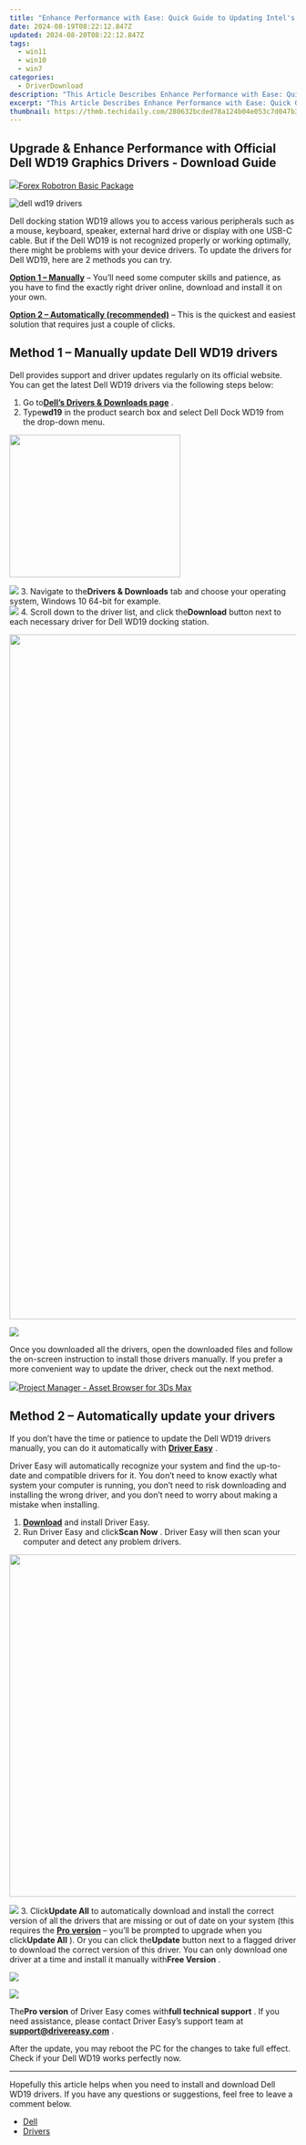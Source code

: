 ```yaml
---
title: "Enhance Performance with Ease: Quick Guide to Updating Intel's Iris Graphics 540 Driver"
date: 2024-08-19T08:22:12.847Z
updated: 2024-08-20T08:22:12.847Z
tags:
  - win11
  - win10
  - win7
categories:
  - DriverDownload
description: "This Article Describes Enhance Performance with Ease: Quick Guide to Updating Intel's Iris Graphics 540 Driver"
excerpt: "This Article Describes Enhance Performance with Ease: Quick Guide to Updating Intel's Iris Graphics 540 Driver"
thumbnail: https://thmb.techidaily.com/280632bcded78a124b04e053c7d047b36940366fb100b93a3444f92f9f5d3614.jpg
---
```


## Upgrade & Enhance Performance with Official Dell WD19 Graphics Drivers - Download Guide

<!-- affiliate ads begin -->
<a href="https://secure.2checkout.com/order/checkout.php?PRODS=4726960&QTY=1&AFFILIATE=108875&CART=1"><img src="https://secure.avangate.com/images/merchant/5f4f7141b65a730b4efb0e0d51f63e94/products/forexrobotronbox.gif" border="0">Forex Robotron Basic Package</a>
<!-- affiliate ads end -->
![dell wd19 drivers](https://images.drivereasy.com/wp-content/uploads/2022/04/dell-docking-station-wd19-drivers.jpg)

 Dell docking station WD19 allows you to access various peripherals such as a mouse, keyboard, speaker, external hard drive or display with one USB-C cable. But if the Dell WD19 is not recognized properly or working optimally, there might be problems with your device drivers. To update the drivers for Dell WD19, here are 2 methods you can try.

**[Option 1 – Manually](https://tools.techidaily.com/drivereasy/download/)**  – You’ll need some computer skills and patience, as you have to find the exactly right driver online, download and install it on your own.

**[Option 2 – Automatically (recommended)](https://www.drivereasy.com/knowledge/dell-wd19-drivers-download-and-installation/#method2)**  – This is the quickest and easiest solution that requires just a couple of clicks.

## Method 1 – Manually update Dell WD19 drivers

 Dell provides support and driver updates regularly on its official website. You can get the latest Dell WD19 drivers via the following steps below:

1. Go to[**Dell’s Drivers & Downloads page**](https://shop-links.co/link/?exclusive=1&publisher_slug=itechdaily19598&url=https%3A%2F%2Fwww.dell.com%2Fsupport%2Fhome%2Fen-us%3Fapp%3Ddrivers) .
2. Type**wd19** in the product search box and select Dell Dock WD19 from the drop-down menu.  
<!-- affiliate ads begin -->
<a href="https://homestyler.sjv.io/c/5597632/2044747/22993" target="_top" id="2044747"><img src="//a.impactradius-go.com/display-ad/22993-2044747" border="0" alt="" width="300" height="250"/></a><img height="0" width="0" src="https://imp.pxf.io/i/5597632/2044747/22993" style="position:absolute;visibility:hidden;" border="0" />
<!-- affiliate ads end -->
![](https://images.drivereasy.com/wp-content/uploads/2022/04/manual-update-1.jpg)
3. Navigate to the**Drivers & Downloads** tab and choose your operating system, Windows 10 64-bit for example.  
![](https://images.drivereasy.com/wp-content/uploads/2022/04/manual-update-2.jpg)
4. Scroll down to the driver list, and click the**Download** button next to each necessary driver for Dell WD19 docking station.  
<!-- affiliate ads begin -->
<a href="https://ukaidot.sjv.io/c/5597632/1793237/19578" target="_top" id="1793237"><img src="//a.impactradius-go.com/display-ad/19578-1793237" border="0" alt="" width="1200" height="1200"/></a><img height="0" width="0" src="https://imp.pxf.io/i/5597632/1793237/19578" style="position:absolute;visibility:hidden;" border="0" />
<!-- affiliate ads end -->
![](https://images.drivereasy.com/wp-content/uploads/2022/04/manual-update-3.jpg)

 Once you downloaded all the drivers, open the downloaded files and follow the on-screen instruction to install those drivers manually. If you prefer a more convenient way to update the driver, check out the next method.

<!-- affiliate ads begin -->
<a href="https://secure.2checkout.com/order/checkout.php?PRODS=4709458&QTY=1&AFFILIATE=108875&CART=1"><img src="https://3d-kstudio.com/wp-content/uploads/2019/10/Project-Manager-version-3-1600x900-768x419.jpg" border="0">Project Manager - Asset Browser for 3Ds Max</a>
<!-- affiliate ads end -->
## Method 2 – Automatically update your drivers

 If you don’t have the time or patience to update the Dell WD19 drivers manually, you can do it automatically with **[Driver Easy](https://tools.techidaily.com/drivereasy/download/)**  .

 Driver Easy will automatically recognize your system and find the up-to-date and compatible drivers for it. You don’t need to know exactly what system your computer is running, you don’t need to risk downloading and installing the wrong driver, and you don’t need to worry about making a mistake when installing.

1. **[Download](https://tools.techidaily.com/drivereasy/download/)**  and install Driver Easy.
2. Run Driver Easy and click**Scan Now** . Driver Easy will then scan your computer and detect any problem drivers.  
<!-- affiliate ads begin -->
<a href="https://appsumo.8odi.net/c/5597632/2075482/7443" target="_top" id="2075482"><img src="//a.impactradius-go.com/display-ad/7443-2075482" border="0" alt="" width="1200" height="600"/></a><img height="0" width="0" src="https://appsumo.8odi.net/i/5597632/2075482/7443" style="position:absolute;visibility:hidden;" border="0" />
<!-- affiliate ads end -->
![](https://images.drivereasy.com/wp-content/uploads/2022/04/2022-04-24_08-30-00.jpg)
3. Click**Update All** to automatically download and install the correct version of all the drivers that are missing or out of date on your system (this requires the **[Pro version](https://tools.techidaily.com/drivereasy/download/)**  – you’ll be prompted to upgrade when you click**Update All** ). Or you can click the**Update** button next to a flagged driver to download the correct version of this driver. You can only download one driver at a time and install it manually with**Free Version** .  
<!-- affiliate ads begin -->
<a href="https://shop.copernic.com/order/checkout.php?PRODS=41033091&QTY=1&AFFILIATE=108875&CART=1"><img src="https://secure.2checkout.com/images/merchant/8d30aa96e72440759f74bd2306c1fa3d/Copernic-2023-Affiliate-728x90-Advanced.png" border="0"></a>
<!-- affiliate ads end -->
![](https://images.drivereasy.com/wp-content/uploads/2022/04/driver-easy-update.jpg)

 The**Pro version** of Driver Easy comes with**full technical support** . If you need assistance, please contact Driver Easy’s support team at [**support@drivereasy.com**](https://tools.techidaily.com/drivereasy/download/) .

 After the update, you may reboot the PC for the changes to take full effect. Check if your Dell WD19 works perfectly now.

---

 Hopefully this article helps when you need to install and download Dell WD19 drivers. If you have any questions or suggestions, feel free to leave a comment below.

* [Dell](https://tools.techidaily.com/drivereasy/download/)
* [Drivers](https://tools.techidaily.com/drivereasy/download/)

<ins class="adsbygoogle"
     style="display:block"
     data-ad-format="autorelaxed"
     data-ad-client="ca-pub-7571918770474297"
     data-ad-slot="1223367746"></ins>



<ins class="adsbygoogle"
     style="display:block"
     data-ad-client="ca-pub-7571918770474297"
     data-ad-slot="8358498916"
     data-ad-format="auto"
     data-full-width-responsive="true"></ins>


